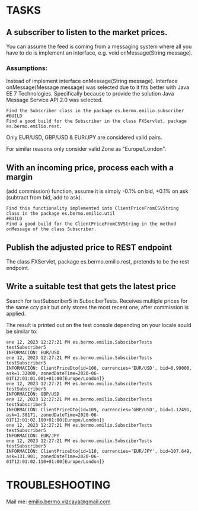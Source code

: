# TASKS
## A subscriber to listen to the market prices. 
You can assume the feed is coming from a messaging system where all you have to do is implement an interface, e.g. void onMessage(String message).
### Assumptions:
Instead of implement interface onMessage(String message). Interface onMessage(Message message) was selected due to it fits better with Java EE 7 Technologies. Specifically because to provide the solution Java Message Service API 2.0 was selected. 
```
Find the Subscriber class in the package es.bermo.emilio.subscriber 
#BUILD
Find a good build for the Subscriber in the class FXServlet, package es.bermo.emilio.rest.
```
Only EUR/USD, GBP/USD & EUR/JPY are considered valid pairs.

For similar reasons only consider valid Zone as "Europe/London".
## With an incoming price, process each with a margin 
(add commission) function, assume it is simply  -0.1% on bid, +0.1% on ask (subtract from bid, add to ask).
```
Find this functionality implemented into ClientPriceFromCSVString class in the package es.bermo.emilio.util 
#BUILD
Find a good build for the ClientPriceFromCSVString in the method onMessage of the class Subscriber.
```
## Publish the adjusted price to REST endpoint
The class FXServlet, package es.bermo.emilio.rest, pretends to be the rest endpoint. 
## Write a suitable test that gets the latest price
Search for testSubscriber5 in SubsciberTests. Receives multiple prices for the same ccy pair but only stores the most recent one, after commission is applied. 

The result is printed out on the test console depending on your locale sould be similar to:
```
ene 12, 2023 12:27:21 PM es.bermo.emilio.SubsciberTests testSubscriber5
INFORMACIÓN: EUR/USD
ene 12, 2023 12:27:21 PM es.bermo.emilio.SubsciberTests testSubscriber5
INFORMACIÓN: ClientPriceDto{id=106, currencies='EUR/USD', bid=0.99000, ask=1.32000, zonedDateTime=2020-06-01T12:01:01.001+01:00[Europe/London]}
ene 12, 2023 12:27:21 PM es.bermo.emilio.SubsciberTests testSubscriber5
INFORMACIÓN: GBP/USD
ene 12, 2023 12:27:21 PM es.bermo.emilio.SubsciberTests testSubscriber5
INFORMACIÓN: ClientPriceDto{id=109, currencies='GBP/USD', bid=1.12491, ask=1.38171, zonedDateTime=2020-06-01T12:01:02.100+01:00[Europe/London]}
ene 12, 2023 12:27:21 PM es.bermo.emilio.SubsciberTests testSubscriber5
INFORMACIÓN: EUR/JPY
ene 12, 2023 12:27:21 PM es.bermo.emilio.SubsciberTests testSubscriber5
INFORMACIÓN: ClientPriceDto{id=110, currencies='EUR/JPY', bid=107.649, ask=131.901, zonedDateTime=2020-06-01T12:01:02.110+01:00[Europe/London]}
```
# TROUBLESHOOTING
Mail me: emilio.bermo.vizcaya@gmail.com
